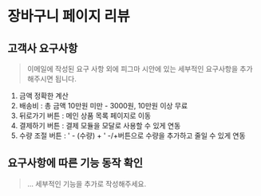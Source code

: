 # 장바구니 페이지 리뷰

## 고객사 요구사항
> 이메일에 작성된 요구 사항 외에 피그마 시안에 있는 세부적인 요구사항을 추가해주시면 됩니다.

1. 금액 정확한 계산
2. 배송비 : 총 금액 10만원 미만 - 3000원, 10만원 이상 무료
3. 뒤로가기 버튼 : 메인 상품 목록 페이지로 이동
4. 결제하기 버튼 : 결제 모듈을 모달로 사용할 수 있게 연동
5. 수량 조절 버튼 : ' - (수량) + ' -/+버튼으로 수량을 추가하고 줄일 수 있게 연동

## 요구사항에 따른 기능 동작 확인

> ... 세부적인 기능을 추가로 작성해주세요.
